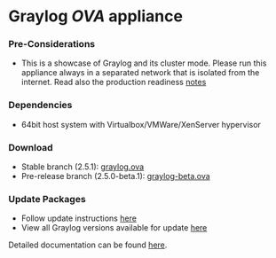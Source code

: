 Graylog *OVA* appliance
=======================

### Pre-Considerations

  * This is a showcase of Graylog and its cluster mode. Please run this appliance always in a separated network that is isolated from the internet.
    Read also the production readiness [notes](http://docs.graylog.org/en/latest/pages/installation/virtual_machine_appliances.html#production-readiness)

### Dependencies

  * 64bit host system with Virtualbox/VMWare/XenServer hypervisor

### Download

  * Stable branch (2.5.1): [graylog.ova](https://packages.graylog2.org/releases/graylog-omnibus/ova/graylog-2.5.1-1.ova)
  * Pre-release branch (2.5.0-beta.1): [graylog-beta.ova](https://packages.graylog2.org/releases/graylog-omnibus/ova/graylog-pre-2.5.0-beta.1-1.ova)

### Update Packages

  * Follow update instructions [here](http://docs.graylog.org/en/2.0/pages/configuration/graylog_ctl.html#upgrade-graylog)
  * View all Graylog versions available for update [here](https://packages.graylog2.org/appliances/ubuntu)

  
Detailed documentation can be found [here](http://docs.graylog.org/en/latest/pages/installation/virtual_machine_appliances.html).

